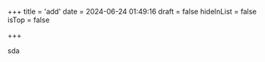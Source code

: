 +++
title = 'add'
date = 2024-06-24 01:49:16
draft = false
hideInList = false
isTop = false

+++

sda